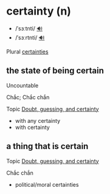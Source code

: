 # certainty (n)

- /ˈsɜːtnti/ [🔊](https://www.oxfordlearnersdictionaries.com/media/english/uk_pron/c/cer/certa/certainty__gb_3.mp3)
- /ˈsɜːrtnti/ [🔊](https://www.oxfordlearnersdictionaries.com/media/english/us_pron/c/cer/certa/certainty__us_1.mp3)

Plural [certainties]()

## the state of being certain

Uncountable

Chắc; Chắc chắn

Topic [Doubt, guessing, and certainty](../topics/doubt-guessing-and-certainty.md#doubt-guessing--certainty)

- with any certainty
- with certainty

## a thing that is certain

Topic [Doubt, guessing, and certainty](../topics/doubt-guessing-and-certainty.md#doubt-guessing--certainty)

Chắc chắn

- political/moral certainties